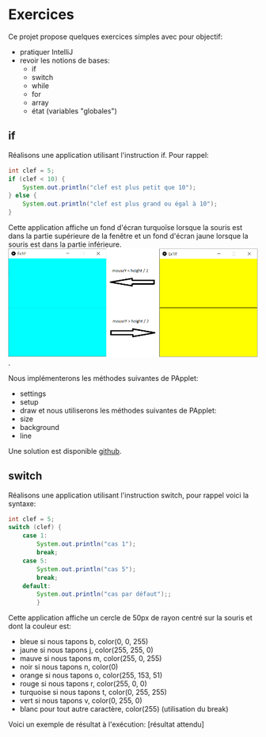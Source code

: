 # Exercices #
Ce projet propose quelques exercices simples avec pour objectif:
- pratiquer IntelliJ
- revoir les notions de bases:
    - if
    - switch
    - while
    - for
    - array
    - état (variables "globales")
    
## if ##
Réalisons une application utilisant l'instruction if. Pour rappel:
```java
int clef = 5;
if (clef < 10) {
    System.out.println("clef est plus petit que 10");
} else {
    System.out.println("clef est plus grand ou égal à 10");
}
```

Cette application affiche 
un fond d'écran turquoïse lorsque la souris est dans la partie supérieure de la fenêtre
et un fond d'écran jaune lorsque la souris est dans la partie inférieure.
![resultat attentdu](https://github.com/jedepaepe/java-4118/blob/master/lesson-09-intellij/exercices/Ex1If.png?raw=true).

Nous implémenterons les méthodes suivantes de PApplet:
- settings
- setup
- draw
et nous utiliserons les méthodes suivantes de PApplet:
- size
- background
- line

Une solution est disponible [github](https://github.com/jedepaepe/java-4118/blob/master/lesson-09-intellij/exercices/src/Ex1If.java).

## switch ##
Réalisons une application utilisant l'instruction switch, pour rappel voici la syntaxe:
```java
int clef = 5;
switch (clef) {
    case 1:
        System.out.println("cas 1");
        break;
    case 5:
        System.out.println("cas 5");
        break;
    default:
        System.out.println("cas par défaut");;
        }
```

Cette application affiche un cercle de 50px de rayon centré sur la souris
et dont la couleur est:
- bleue si nous tapons b, color(0, 0, 255)
- jaune si nous tapons j, color(255, 255, 0)
- mauve si nous tapons m, color(255, 0, 255)
- noir si nous tapons n, color(0)
- orange si nous tapons o, color(255, 153, 51)
- rouge si nous tapons r, color(255, 0, 0)
- turquoise si nous tapons t, color(0, 255, 255)
- vert si nous tapons v, color(0, 255, 0)
- blanc pour tout autre caractère, color(255) (utilisation du break)

Voici un exemple de résultat à l'exécution:
[résultat attendu]
